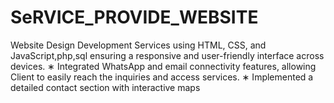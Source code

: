 # SeRVICE_PROVIDE_WEBSITE
 Website Design Development Services using HTML, CSS, and JavaScript,php,sql ensuring a responsive and user-friendly interface across devices. ∗ Integrated WhatsApp and email connectivity features, allowing Client to easily reach the inquiries and access services. ∗ Implemented a detailed contact section with interactive maps 
